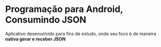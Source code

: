 # Programação para Android, Consumindo JSON
Aplicativo desenvolvido para fins de estudo, onde seu foco é de maneira **nativa gerar e receber JSON**
